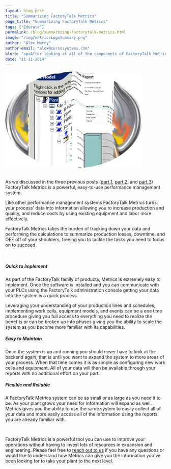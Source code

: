 ```yaml
---
layout: blog_post
title: "Summarizing FactoryTalk Metrics"
page_title: "Summarizing FactoryTalk Metrics"
tags: ["Educate"]
permalink: /blog/summarizing-factorytalk-metrics.html
image: "/img/metricsLogoSummary.png"
author: "Alex Marcy"
author-email: "alex@corsosystems.com"
blurb: "<p>After looking at all of the components of FactoryTalk Metrics, we will summarize the key benefits of using Metrics as a performance management solution for your plant.</p>"
date: "11-11-2014"
---
```


<p></p>

<img src="/img/metricsLogoSummary.png" width="430px"/>
<br/>
<br/>
<p>As we discussed in the three previous posts (<a href="/blog/factorytalk-metrics-overview.html">part 1</a>, <a href="/blog/factorytalk-metrics-backend.html">part 2,</a> and <a href="/blog/factorytalk-metrics-data-analysis.html">part 3</a>) FactoryTalk Metrics is a powerful, easy-to-use performance management system.</p>

<p>Like other performance management systems FactoryTalk Metrics turns your process' data into information allowing you to increase production and quality, and reduce costs by using existing equipment and labor more effectively.</p>

<p>FactoryTalk Metrics takes the burden of tracking down your data and performing the calculations to summarize production losses, downtime, and OEE off of your shoulders, freeing you to tackle the tasks you need to focus on to succeed.</p>
<br/>
<h5><b>Quick to Implement</b></h5>
<p>As part of the FactoryTalk family of products, Metrics is extremely easy to implement. Once the software is installed and you can communicate with your PLCs using the FactoryTalk administration console getting your data into the system is a quick process.</p>

<p>Leveraging your understanding of your production lines and schedules, implementing work cells, equipment models, and events can be a one time procedure giving you full access to everything you need to realize the benefits or can be broken up into phases giving you the ability to scale the system as you become more familiar with its capabilities.</p>

<h5><b>Easy to Maintain</b></h5>
<p>Once the system is up and running you should never have to look at the backend again, that is until you want to expand the system to more areas of your process. When that time comes it is as simple as configuring new work cells and equipment. All of your data will then be available through your reports with no additional effort on your part.</p>

<h5><b>Flexible and Reliable</b></h5>
<p>A FactoryTalk Metrics system can be as small or as large as you need it to be. As your plant grows your need for information will expand as well. Metrics gives you the ability to use the same system to easily collect all of your data and more easily access all of the information using the reports you are already familiar with.</p>

<br/>

<p>FactoryTalk Metrics is a powerful tool you can use to improve your operations without having to invest lots of resources in expansion and engineering. Please feel free to <a href="mailto:alex@corsosystems.com?Subject=FactoryTalk%20Metrics">reach out to us</a> if you have any questions or would like to understand how Metrics can give you the information you've been looking for to take your plant to the next level.</p>